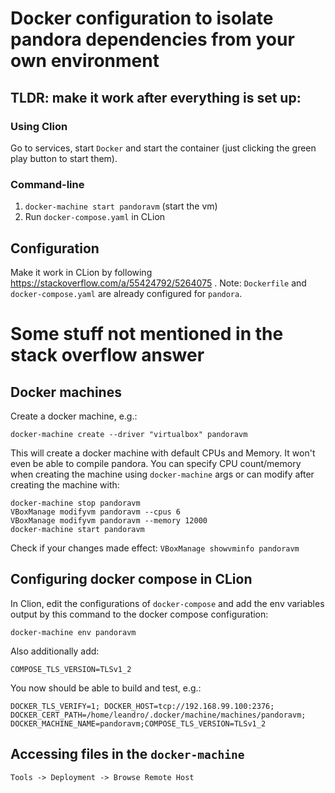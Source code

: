 # Docker configuration to isolate pandora dependencies from your own environment

## TLDR: make it work after everything is set up:

### Using Clion
Go to services, start `Docker` and start the container (just clicking the green play button to start them).

### Command-line

1. `docker-machine start pandoravm` (start the vm)
2. Run `docker-compose.yaml` in CLion

## Configuration

Make it work in CLion by following https://stackoverflow.com/a/55424792/5264075 . Note: `Dockerfile` and `docker-compose.yaml` are already configured for `pandora`.

# Some stuff not mentioned in the stack overflow answer

## Docker machines

Create a docker machine, e.g.:

`docker-machine create --driver "virtualbox" pandoravm`

This will create a docker machine with default CPUs and Memory. It won't even be able to compile pandora. You can specify CPU count/memory when creating the machine using `docker-machine` args or can modify after creating the machine with:
```
docker-machine stop pandoravm
VBoxManage modifyvm pandoravm --cpus 6
VBoxManage modifyvm pandoravm --memory 12000
docker-machine start pandoravm
```

Check if your changes made effect:
`VBoxManage showvminfo pandoravm`

## Configuring docker compose in CLion

In Clion, edit the configurations of `docker-compose` and add the env variables output by this command to the docker compose configuration:

`docker-machine env pandoravm`

Also additionally add:

`COMPOSE_TLS_VERSION=TLSv1_2`

You now should be able to build and test, e.g.:

`DOCKER_TLS_VERIFY=1; DOCKER_HOST=tcp://192.168.99.100:2376; DOCKER_CERT_PATH=/home/leandro/.docker/machine/machines/pandoravm; DOCKER_MACHINE_NAME=pandoravm;COMPOSE_TLS_VERSION=TLSv1_2`

## Accessing files in the `docker-machine`

`Tools -> Deployment -> Browse Remote Host`
